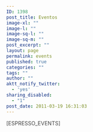 ```yaml
---
ID: 1398
post_title: Eventos
image-xl: ""
image-l: ""
image-sq-l: ""
image-sq-m: ""
post_excerpt: ""
layout: page
permalink: events
published: true
categories: ""
tags: ""
author: ""
aktt_notify_twitter:
  - 'yes'
sharing_disabled:
  - "1"
post_date: 2011-03-19 16:31:03
---
```

<span style="color: #444444;">[ESPRESSO_EVENTS]</span>